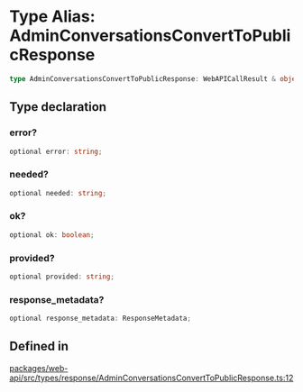 # Type Alias: AdminConversationsConvertToPublicResponse

```ts
type AdminConversationsConvertToPublicResponse: WebAPICallResult & object;
```

## Type declaration

### error?

```ts
optional error: string;
```

### needed?

```ts
optional needed: string;
```

### ok?

```ts
optional ok: boolean;
```

### provided?

```ts
optional provided: string;
```

### response\_metadata?

```ts
optional response_metadata: ResponseMetadata;
```

## Defined in

[packages/web-api/src/types/response/AdminConversationsConvertToPublicResponse.ts:12](https://github.com/slackapi/node-slack-sdk/blob/main/packages/web-api/src/types/response/AdminConversationsConvertToPublicResponse.ts#L12)
